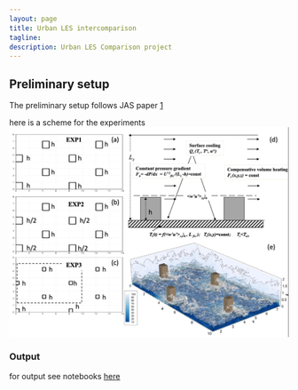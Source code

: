 ```yaml
---
layout: page
title: Urban LES intercomparison
tagline: 
description: Urban LES Comparison project
---
```


## Preliminary setup

The preliminary setup follows JAS paper [1](https://journals.ametsoc.org/view/journals/atsc/80/1/JAS-D-22-0044.1.xml)

here is a scheme for the experiments
![image](assets/images/scheme.png)


### Output

for output see notebooks [here](https://github.com/anddebol/ulescomp-scripts/tree/main/notebooks)


